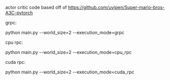 actor critic code based off of https://github.com/uvipen/Super-mario-bros-A3C-pytorch

grpc:

python main.py --world_size=2 --execution_mode=grpc

cpu rpc:

python main.py --world_size=2 --execution_mode=cpu_rpc

cuda rpc:

python main.py --world_size=2 --execution_mode=cuda_rpc